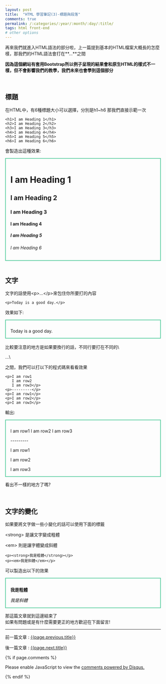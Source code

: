 ```yaml
---
layout: post
title:  "HTML 學習筆記(3)-標題與段落"
comments: true
permalink: /:categories/:year/:month/:day/:title/
tags: html front-end
# other options
---
```


再來我們就進入HTML語法的部分啦，上一篇提到基本的HTML檔案大概長的怎麼樣，那我們的HTML語法會打在**<body>...</body>**之間

**因為這個網站有套用Bootstrap所以例子呈現的結果會和原生HTML的樣式不一樣，但不會影響我們的教學，我們未來也會學到這個部分**

<br />

## 標題
在HTML中，有6種標題大小可以選擇，分別是h1~h6
那我們直接示範一次

    <h1>I am Heading 1</h1>
    <h2>I am Heading 2</h2>
    <h3>I am Heading 3</h3>
    <h4>I am Heading 4</h4>
    <h5>I am Heading 5</h5>
    <h6>I am Heading 6</h6>
    
會製造出這種效果:
<div style="border: 2px solid #56CC9D; padding:12px 15px 0px 15px;" class="demo">
<h1>I am Heading 1</h1>
<h2>I am Heading 2</h2>
<h3>I am Heading 3</h3>
<h4>I am Heading 4</h4>
<h5>I am Heading 5</h5>
<h6>I am Heading 6</h6>
</div>

<br />

## 文字
文字的話使用\<p>...\</p>來包住你所要打的內容

    <p>Today is a good day.</p>
 
效果如下:
<div style="border: 2px solid #56CC9D; padding:12px 15px 0px 15px;" class="demo">
<p>Today is a good day.</p>
</div>
<br />
比較要注意的地方是如果要換行的話，不同行要打在不同的\<p>...\</p>之間，我們可以打以下的程式碼來看看效果

    <p>I am row1
       I am row2
       I am row3</p>
    <p>---------</p>
    <p>I am row1</p>
    <p>I am row2</p>
    <p>I am row3</p>  
    
輸出:
<div style="border: 2px solid #56CC9D; padding:12px 15px 0px 15px;" class="demo">
<p>I am row1
I am row2
I am row3</p>
<p>---------</p>
<p>I am row1</p>
<p>I am row2</p>
<p>I am row3</p>
</div>

看出不一樣的地方了嗎?

<br />

## 文字的變化
如果要將文字做一些小變化的話可以使用下面的標籤

\<strong> 是讓文字變成粗體

\<em> 則是讓字體變成斜體
    
    <p><strong>我是粗體</strong></p>
    <p><em>我是斜體</em></p>
    
可以製造出以下的效果

<div style="border: 2px solid #56CC9D; padding:12px 15px 0px 15px;" class="demo">
    <p><strong>我是粗體</strong></p>
    <p><em>我是斜體</em></p>
</div>


那這篇文章就到這邊結束了 <br>
如果有問題或是有什麼需要更正的地方歡迎在下面留言!

----

前一篇文章 : [{{page.previous.title}}]({{page.previous.url}})

後一篇文章 : [{{page.next.title}}]({{page.next.url}})

{% if page.comments %}
<div id="disqus_thread"></div>
<script>

/**
*  RECOMMENDED CONFIGURATION VARIABLES: EDIT AND UNCOMMENT THE SECTION BELOW TO INSERT DYNAMIC VALUES FROM YOUR PLATFORM OR CMS.
*  LEARN WHY DEFINING THESE VARIABLES IS IMPORTANT: https://disqus.com/admin/universalcode/#configuration-variables*/
/*
var disqus_config = function () {
this.page.url = PAGE_URL;  // Replace PAGE_URL with your page's canonical URL variable
this.page.identifier = PAGE_IDENTIFIER; // Replace PAGE_IDENTIFIER with your page's unique identifier variable
};
*/
(function() { // DON'T EDIT BELOW THIS LINE
var d = document, s = d.createElement('script');
s.src = 'https://dingdang827.disqus.com/embed.js';
s.setAttribute('data-timestamp', +new Date());
(d.head || d.body).appendChild(s);
})();
</script>
<noscript>Please enable JavaScript to view the <a href="https://disqus.com/?ref_noscript">comments powered by Disqus.</a></noscript>
                            
{% endif %}